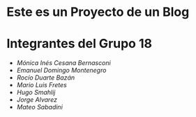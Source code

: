 # Este es un Proyecto de un Blog 

# Integrantes del Grupo 18

- *Mónica Inés Cesana Bernasconi*
- *Emanuel Domingo Montenegro*
- *Rocío Duarte Bazán*
- *Mario Luis Fretes*
- *Hugo Smahlij*
- *Jorge Alvarez*
- *Mateo Sabadini*



